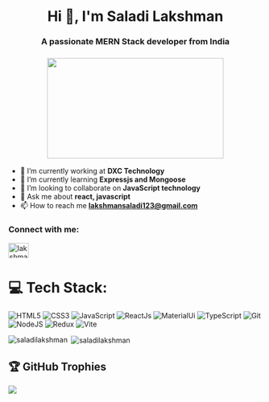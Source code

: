 <h1 align="center">Hi 👋, I'm Saladi Lakshman</h1>
<h3 align="center">A passionate MERN Stack developer from India</h3>
<h3 align="center"> <img src="https://www.mygo.ge/uploads/blog/1584023795.jpg" width="350px" height="200px" /></h3>





- 🔭 I’m currently working at **DXC Technology**
- 🌱 I’m currently learning **Expressjs and Mongoose**
- 👯 I’m looking to collaborate on **JavaScript technology**
- 💬 Ask me about **react, javascript**
- 📫 How to reach me **lakshmansaladi123@gmail.com**

<h3 align="left">Connect with me:</h3>
<p align="left">
<a href="https://www.linkedin.com/public-profile/settings?trk=d_flagship3_profile_self_view_public_profile" target="blank">
<img align="center" src="https://raw.githubusercontent.com/rahuldkjain/github-profile-readme-generator/master/src/images/icons/Social/linked-in-alt.svg" alt="lakshman saladi" height="30" width="40" /></a>
</p>

# 💻 Tech Stack:

![HTML5](https://img.shields.io/badge/html5-%23E34F26.svg?style=for-the-badge&logo=html5&logoColor=white) 
![CSS3](https://img.shields.io/badge/css3-%231572B6.svg?style=for-the-badge&logo=css3&logoColor=white) 
![JavaScript](https://img.shields.io/badge/javascript-%23323330.svg?style=for-the-badge&logo=javascript&logoColor=%23F7DF1E)
![ReactJs](https://img.shields.io/badge/react-%2320232a.svg?style=for-the-badge&logo=react&logoColor=%2361DAFB)
![MaterialUi](https://img.shields.io/badge/Material_UI-0081CB?style=for-the-badge&logo=material-ui&logoColor=white)
![TypeScript](https://img.shields.io/badge/typescript-%23007ACC.svg?style=for-the-badge&logo=typescript&logoColor=white)
![Git](https://img.shields.io/badge/git-%23D7D5C6.svg?style=for-the-badge&logo=git&logoColor=#E34F26) 
![NodeJS](https://img.shields.io/badge/node.js-6DA55F?style=for-the-badge&logo=node.js&logoColor=white)
![Redux](https://img.shields.io/badge/redux-%23593d88.svg?style=for-the-badge&logo=redux&logoColor=white)
![Vite](https://img.shields.io/badge/vite-%23646CFF.svg?style=for-the-badge&logo=vite&logoColor=blue)

<p><img align="left" src="https://github-readme-stats.vercel.app/api/top-langs?username=saladilakshman&show_icons=true&theme=tokyonight&locale=en&layout=compact" alt="saladilakshman" /></p>

<p>&nbsp;<img align="center" src="https://github-readme-stats.vercel.app/api?username=saladilakshman&show_icons=true&theme=tokyonight&locale=en" alt="saladilakshman" /></p>

## 🏆 GitHub Trophies
![](https://github-profile-trophy.vercel.app/?username=saladilakshman&theme=radical&no-frame=false&no-bg=true&margin-w=4)
